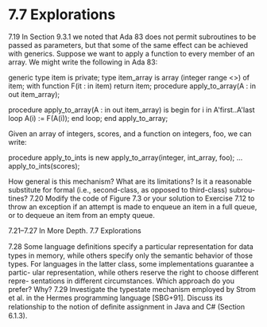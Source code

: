 # 7.7 Explorations

7.19 In Section 9.3.1 we noted that Ada 83 does not permit subroutines to be passed as parameters, but that some of the same effect can be achieved with generics. Suppose we want to apply a function to every member of an array. We might write the following in Ada 83:

generic type item is private; type item_array is array (integer range <>) of item; with function F(it : in item) return item; procedure apply_to_array(A : in out item_array);

procedure apply_to_array(A : in out item_array) is begin for i in A'first..A'last loop A(i) := F(A(i)); end loop; end apply_to_array;

Given an array of integers, scores, and a function on integers, foo, we can write:

procedure apply_to_ints is new apply_to_array(integer, int_array, foo); ... apply_to_ints(scores);

How general is this mechanism? What are its limitations? Is it a reasonable substitute for formal (i.e., second-class, as opposed to third-class) subrou- tines? 7.20 Modify the code of Figure 7.3 or your solution to Exercise 7.12 to throw an exception if an attempt is made to enqueue an item in a full queue, or to dequeue an item from an empty queue.

7.21–7.27 In More Depth. 7.7 Explorations

7.28 Some language deﬁnitions specify a particular representation for data types in memory, while others specify only the semantic behavior of those types. For languages in the latter class, some implementations guarantee a partic- ular representation, while others reserve the right to choose different repre- sentations in different circumstances. Which approach do you prefer? Why? 7.29 Investigate the typestate mechanism employed by Strom et al. in the Hermes programming language [SBG+91]. Discuss its relationship to the notion of deﬁnite assignment in Java and C# (Section 6.1.3).

